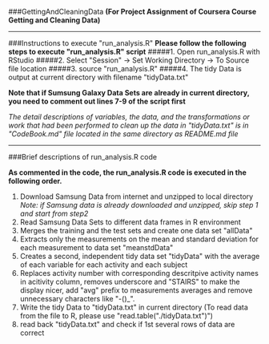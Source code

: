 ###GettingAndCleaningData
**(For Project Assignment of Coursera Course Getting and Cleaning Data)**

-------------------------------------------------------------------------

###Instructions to execute "run_analysis.R"
**Please follow the following steps to execute "run_analysis.R" script**
#####1. Open run_analysis.R with RStudio
#####2. Select "Session" -> Set Working Directory -> To Source file location
#####3. source "run_analysis.R"
#####4. The tidy Data is output at current directory with filename "tidyData.txt"

**Note that if Sumsung Galaxy Data Sets are already in current directory, you need to comment out lines 7-9 of the script first**

*The detail descriptions of variables, the data, and the transformations or work that had been performed to clean up the data in "tidyData.txt" is in "CodeBook.md" file located in the same directory as README.md file*

---------------------------------------------

###Brief descriptions of run_analysis.R code

**As commented in the code, the run_analysis.R code is executed in the following order.**

1. Download Samsung Data from internet and unzipped to local directory
          *Note: if Samsung data is already downloaded and unzipped, skip step 1 and start from step2*
2. Read Samsung Data Sets to different data frames in R environment
3. Merges the training and the test sets and create one data set "allData"
4. Extracts only the measurements on the mean and standard deviation for each measurement to data set "meanstdData"
5. Creates a second, independent tidy data set "tidyData" with the average of each variable for each activity and each subject
6. Replaces activity number with corresponding descritpive activity names in acitivity column, removes underscore and "STAIRS" to make the display nicer, add "avg" prefix to measurements averages and remove unnecessary characters like "-()_".
7. Write the tidy Data to "tidyData.txt" in current directory (To read data from the file to R, please use "read.table("./tidyData.txt")")
8. read back "tidyData.txt" and check if 1st several rows of data are correct
